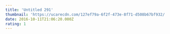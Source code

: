 ```yaml
---
title: 'Untitled 291'
thumbnail: 'https://ucarecdn.com/127ef79a-6f2f-473e-8f71-d508b67bf932/'
date: 2016-10-11T21:06:20.000Z
rating: 1
---
```

